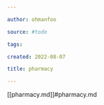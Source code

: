 ```yaml
---

author: ohmanfoo

source: #todo

tags: 

created: 2022-08-07

title: pharmacy

---
```

[[pharmacy.md]]#pharmacy.md